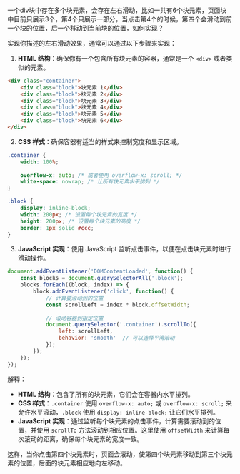 ### 
一个div块中存在多个块元素，会存在左右滑动，比如一共有6个块元素，页面块中目前只展示3个，第4个只展示一部分，当点击第4个的时候，第四个会滑动到前一个块的位置，后一个移动到当前块的位置，如何实现？

实现你描述的左右滑动效果，通常可以通过以下步骤来实现：

1. **HTML 结构**：确保你有一个包含所有块元素的容器，通常是一个 `<div>` 或者类似的元素。

```html
<div class="container">
    <div class="block">块元素 1</div>
    <div class="block">块元素 2</div>
    <div class="block">块元素 3</div>
    <div class="block">块元素 4</div>
    <div class="block">块元素 5</div>
    <div class="block">块元素 6</div>
</div>
```

2. **CSS 样式**：确保容器有适当的样式来控制宽度和显示区域。

```css
.container {
    width: 100%;
    
    overflow-x: auto; /* 或者使用 overflow-x: scroll; */
    white-space: nowrap; /* 让所有块元素水平排列 */
}

.block {
    display: inline-block;
    width: 200px; /* 设置每个块元素的宽度 */
    height: 200px; /* 设置每个块元素的高度 */
    border: 1px solid #ccc;
}
```

3. **JavaScript 实现**：使用 JavaScript 监听点击事件，以便在点击块元素时进行滑动操作。

```javascript
document.addEventListener('DOMContentLoaded', function() {
    const blocks = document.querySelectorAll('.block');
    blocks.forEach((block, index) => {
        block.addEventListener('click', function() {
            // 计算要滚动到的位置
            const scrollLeft = index * block.offsetWidth;
            
            // 滚动容器到指定位置
            document.querySelector('.container').scrollTo({
                left: scrollLeft,
                behavior: 'smooth'  // 可以选择平滑滚动
            });
        });
    });
});
```

解释：

- **HTML 结构**：包含了所有的块元素，它们会在容器内水平排列。
- **CSS 样式**：`.container` 使用 `overflow-x: auto;` 或 `overflow-x: scroll;` 来允许水平滚动，`.block` 使用 `display: inline-block;` 让它们水平排列。
- **JavaScript 实现**：通过监听每个块元素的点击事件，计算需要滚动到的位置，并使用 `scrollTo` 方法滚动到相应位置。这里使用 `offsetWidth` 来计算每次滚动的距离，确保每个块元素的宽度一致。

这样，当你点击第四个块元素时，页面会滚动，使第四个块元素移动到第三个块元素的位置，后面的块元素相应地向左移动。

### 